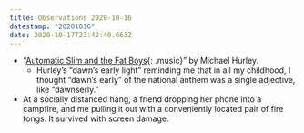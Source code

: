 ```yaml
---
title: Observations 2020-10-16
datestamp: "20201016"
date: 2020-10-17T23:42:40.663Z
---
```

- “[Automatic Slim and the Fat Boys](https://www.youtube.com/watch?v=TrS3sdoGgG8){: .music}” by Michael Hurley.
	- Hurley’s “dawn’s early light” reminding me that in all my childhood, I thought “dawn’s early” of the national anthem was a single adjective, like “dawnserly.”
- At a socially distanced hang, a friend dropping her phone into a campfire, and me pulling it out with a conveniently located pair of fire tongs. It survived with screen damage.